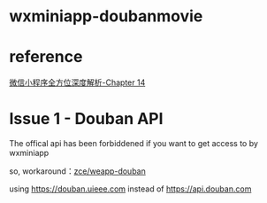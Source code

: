 # wxminiapp-doubanmovie

# reference
[微信小程序全方位深度解析-Chapter 14](http://study.163.com/course/courseMain.htm?courseId=1003283028)

# Issue 1 - Douban API

The offical api has been forbiddened if you want to get access to by wxminiapp

so, workaround：[zce/weapp-douban](https://github.com/zce/weapp-douban)

using https://douban.uieee.com instead of https://api.douban.com 
